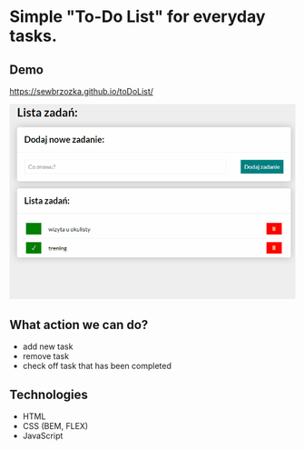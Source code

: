 # Simple "To-Do List" for everyday tasks.

## Demo
https://sewbrzozka.github.io/toDoList/

![Visualisation, How it works](/images/toDoList2.gif)

## What action we can do?
- add new task
- remove task
- check off task that has been completed

## Technologies
- HTML
- CSS (BEM, FLEX)
- JavaScript